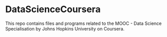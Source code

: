 # DataScienceCoursera
This repo contains files and programs related to the MOOC - Data Science Specialisation by Johns Hopkins University on Coursera.
